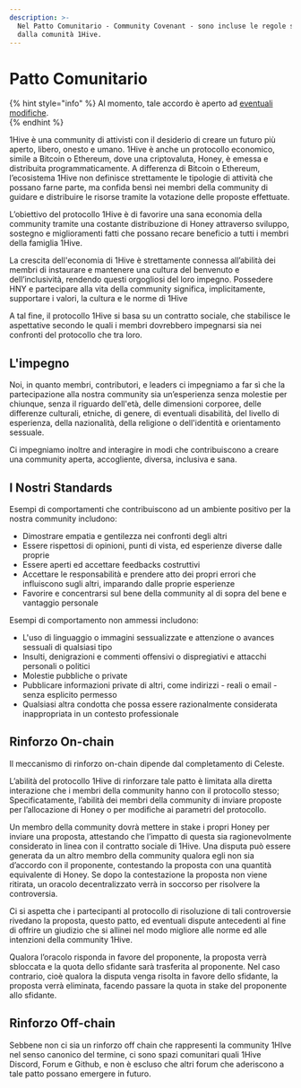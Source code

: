 ```yaml
---
description: >-
  Nel Patto Comunitario - Community Covenant - sono incluse le regole stabilite
  dalla comunità 1Hive.
---
```


# Patto Comunitario

{% hint style="info" %}
Al momento, tale accordo è aperto ad [eventuali modifiche](https://forum.1hive.org/t/drafting-the-1hive-community-covenant-for-celeste/1548).  
{% endhint %}

1Hive è una community di attivisti con il desiderio di creare un futuro più aperto, libero, onesto e umano. 1Hive è anche un protocollo economico, simile a Bitcoin o Ethereum, dove una criptovaluta, Honey, è emessa e distribuita programmaticamente. A differenza di Bitcoin o Ethereum, l’ecosistema 1Hive non definisce strettamente le tipologie di attività che possano farne parte, ma confida bensì nei membri della community di guidare e distribuire le risorse tramite la votazione delle proposte effettuate.

L’obiettivo del protocollo 1Hive è di favorire una sana economia della community tramite una costante distribuzione di Honey attraverso sviluppo, sostegno e miglioramenti fatti che possano recare beneficio a tutti i membri della famiglia 1Hive.

La crescita dell'economia di 1Hive è strettamente connessa all’abilità dei membri di instaurare e mantenere una cultura del benvenuto e dell’inclusività, rendendo questi orgogliosi del loro impegno. Possedere HNY e partecipare alla vita della community significa, implicitamente, supportare i valori, la cultura e le norme di 1Hive 

A tal fine, il protocollo 1Hive si basa su un contratto sociale, che stabilisce le aspettative secondo le quali i membri dovrebbero impegnarsi sia nei confronti del protocollo che tra loro.  


## L'impegno

Noi, in quanto membri, contributori, e leaders ci impegniamo a far sì che la partecipazione alla nostra community sia un’esperienza senza molestie per chiunque, senza il riguardo dell'età, delle dimensioni corporee, delle differenze culturali, etniche, di genere, di eventuali disabilità, del livello di esperienza, della nazionalità, della religione o dell'identità e orientamento sessuale. 

Ci impegniamo inoltre and interagire in modi che contribuiscono a creare una community aperta, accogliente, diversa, inclusiva e sana.

## **I Nostri Standards**

Esempi di comportamenti che contribuiscono ad un ambiente positivo per la nostra community includono:

* Dimostrare empatia e gentilezza nei confronti degli altri
* Essere rispettosi di opinioni, punti di vista, ed esperienze diverse dalle proprie
* Essere aperti ed accettare feedbacks costruttivi
* Accettare le responsabilità e prendere atto dei propri errori che influiscono sugli altri, imparando dalle proprie esperienze
* Favorire e concentrarsi sul bene della community al di sopra del bene e vantaggio personale

Esempi di comportamento non ammessi includono:

* L'uso di linguaggio o immagini sessualizzate e attenzione o avances sessuali di qualsiasi tipo
* Insulti, denigrazioni e commenti offensivi o dispregiativi e attacchi personali o politici
* Molestie pubbliche o private
* Pubblicare informazioni private di altri, come indirizzi - reali o email - senza esplicito permesso
* Qualsiasi altra condotta che possa essere razionalmente considerata inappropriata in un contesto professionale

## **Rinforzo On-chain**

Il meccanismo di rinforzo on-chain dipende dal completamento di Celeste.

L’abilità del protocollo 1Hive di rinforzare tale patto è limitata alla diretta interazione che i membri della community hanno con il protocollo stesso; Specificatamente, l’abilità dei membri della community di inviare proposte per l’allocazione di Honey o per modifiche ai parametri del protocollo.

Un membro della community dovrà mettere in stake i propri Honey per inviare una proposta, attestando che l’impatto di questa sia ragionevolmente considerato in linea con il contratto sociale di 1Hive. Una disputa può essere generata da un altro membro della community qualora egli non sia d’accordo con il proponente, contestando la proposta con una quantità equivalente di Honey. Se dopo la contestazione la proposta non viene ritirata, un oracolo decentralizzato verrà in soccorso per risolvere la controversia.

Ci si aspetta che i partecipanti al protocollo di risoluzione di tali controversie rivedano la proposta, questo patto, ed eventuali dispute antecedenti al fine di offrire un giudizio che si allinei nel modo migliore alle norme ed alle intenzioni della community 1Hive.

Qualora l’oracolo risponda in favore del proponente, la proposta verrà sbloccata e la quota dello sfidante sarà trasferita al proponente. Nel caso contrario, cioè qualora la disputa venga risolta in favore dello sfidante, la proposta verrà eliminata, facendo passare la quota in stake del proponente allo sfidante.  


## **Rinforzo Off-chain** 

Sebbene non ci sia un rinforzo off chain che rappresenti la community 1HIve nel senso canonico del termine, ci sono spazi comunitari quali 1Hive Discord, Forum e Github, e non è escluso che altri forum che aderiscono a tale patto possano emergere in futuro.

